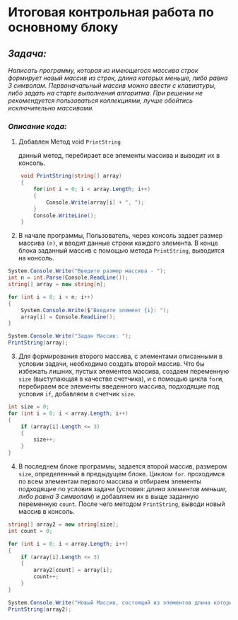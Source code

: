 # Итоговая контрольная работа по основному блоку

## _**Задача:**_

*Написать программу, которая из имеющегося массива строк формирует новый массив из строк, длина которых меньше, либо равна 3 символам. Первоначальный массив можно ввести с клавиатуры, либо задать на старте выполнения алгоритма. При решении не рекомендуется пользоваться коллекциями, лучше обойтись исключительно массивами.*


### _Описание кода:_

1. Добавлен Метод void `PrintString`

    данный метод, перебирает все элементы массива и выводит их в консоль.

```C#
    void PrintString(string[] array)
    {
        for(int i = 0; i < array.Length; i++)
        {
            Console.Write(array[i] + ", ");
        }
        Console.WriteLine();
    }
```

2.  В начале программы, Пользователь, через консоль задает размер массива `(n)`, и вводит данные строки каждого элемента. В конце блока заданный массив с помощью метода `PrintString`, выводится на консоль.

```C#
System.Console.Write("Введите размер массива - ");
int n = int.Parse(Console.ReadLine());
string[] array = new string[n];

for (int i = 0; i < n; i++)
{
    System.Console.Write($"Введите элемент {i}: ");
    array[i] = Console.ReadLine();
}

System.Console.Write("Задан Массив: ");
PrintString(array);
```

3. Для формирования второго масcива, с элементами описанными в условии задачи, необходимо создать второй массив. Что бы избежать лишних, пустых элементов массива, создаем переменную `size` (выступающая в качестве счетчика), и с помощью цикла `for`и, перебираем все элементы введенного массива, подходящие под условия `if`, добавляем в счетчик `size`.

```C#
int size = 0;
for (int i = 0; i < array.Length; i++)
{
    if (array[i].Length <= 3)
    {
        size++;
    }
}
```

4. В последнем блоке программы, задается второй массив, размером `size`, определенный в предыдущем блоке. Циклом `for`. проходимся по всем элементам первого массива и отбираем элементы подходящие по условия задачи (условия: *длина элементов меньше, либо равна 3 символам*) и добавляем их в выще заданную переменную `count`. После чего методом `PrintString`, выводи новый массив в консоль.

```C#
string[] array2 = new string[size];
int count = 0;

for (int i = 0; i < array.Length; i++)
{
    if (array[i].Length <= 3)
    {
        array2[count] = array[i];
        count++;
    }
}

System.Console.Write("Новый Массив, состоящий из элементов длина которых меньше, либо равна 3 символам: ");
PrintString(array2);
```